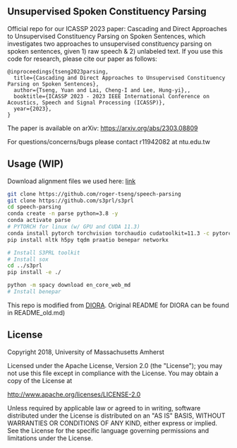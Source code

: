 ## Unsupervised Spoken Constituency Parsing

Official repo for our ICASSP 2023 paper: Cascading and Direct Approaches to Unsupervised Constituency Parsing on Spoken Sentences, which investigates two approaches to unsupervised constituency parsing on spoken sentences, given 1) raw speech & 2) unlabeled text. If you use this code for research, please cite our paper as follows:

```
@inproceedings{tseng2023parsing,
  title={Cascading and Direct Approaches to Unsupervised Constituency Parsing on Spoken Sentences},
  author={Tseng, Yuan and Lai, Cheng-I and Lee, Hung-yi},,
  booktitle={ICASSP 2023 - 2023 IEEE International Conference on Acoustics, Speech and Signal Processing (ICASSP)},
  year={2023},
}
```

The paper is available on arXiv: https://arxiv.org/abs/2303.08809

For questions/concerns/bugs please contact r11942082 at ntu.edu.tw

## Usage (WIP)

Download alignment files we used here: [link](https://gntuedutw-my.sharepoint.com/:u:/g/personal/b07901163_g_ntu_edu_tw/EUW9ztUOQt5JlD1QxcDGyN0BJ2ULIW0IUGlNyuglAuFOAQ?e=t8Z5hO)

```bash
git clone https://github.com/roger-tseng/speech-parsing
git clone https://github.com/s3prl/s3prl
cd speech-parsing
conda create -n parse python=3.8 -y
conda activate parse
# PYTORCH for linux (w/ GPU and CUDA 11.3)
conda install pytorch torchvision torchaudio cudatoolkit=11.3 -c pytorch -y
pip install nltk h5py tqdm praatio benepar networkx

# Install S3PRL toolkit
# Install sox
cd ../s3prl
pip install -e ./

python -m spacy download en_core_web_md
# Install benepar
```

This repo is modified from [DIORA](https://github.com/iesl/diora). Original README for DIORA can be found in README_old.md)

## License

Copyright 2018, University of Massachusetts Amherst

Licensed under the Apache License, Version 2.0 (the "License");
you may not use this file except in compliance with the License.
You may obtain a copy of the License at

   http://www.apache.org/licenses/LICENSE-2.0

Unless required by applicable law or agreed to in writing, software
distributed under the License is distributed on an "AS IS" BASIS,
WITHOUT WARRANTIES OR CONDITIONS OF ANY KIND, either express or implied.
See the License for the specific language governing permissions and
limitations under the License.
